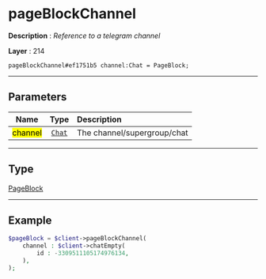 # pageBlockChannel

**Description** : *Reference to a telegram channel*

**Layer** : 214

```tl
pageBlockChannel#ef1751b5 channel:Chat = PageBlock;
```

---

## Parameters

| Name | Type | Description |
| :---: | :---: | :--- |
| <mark>channel</mark> | [`Chat`](type/Chat) | The channel/supergroup/chat |

---

## Type

[PageBlock](type/PageBlock)

---

## Example

```php
$pageBlock = $client->pageBlockChannel(
	channel : $client->chatEmpty(
		id : -3309511105174976134,
	),
);
```